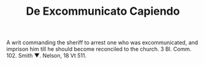 ---
title: De Excommunicato Capiendo
letter: D
permalink: "/definitions/bld-de-excommunicato-capiendo.html"
body: A writ commanding the sheriff to arrest one who was excommunicated, and imprison
  him till he should become reconciled to the church. 3 Bl. Comm. 102. Smith ▼. Nelson,
  18 Vt 511.
published_at: '2018-07-07'
source: Black's Law Dictionary 2nd Ed (1910)
layout: post
---
